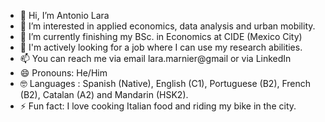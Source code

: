 - 👋 Hi, I’m Antonio Lara 
- 👀 I’m interested in applied economics, data analysis and urban mobility.
- 🌱 I’m currently finishing my BSc. in Economics at CIDE (Mexico City)
- 💞️ I'm actively looking for a job where I can use my research abilities.
- 📫 You can reach me via email lara.marnier@gmail or via LinkedIn 
- 😄 Pronouns: He/Him
- 🤓 Languages : Spanish (Native), English (C1), Portuguese (B2), French (B2), Catalan (A2) and Mandarin (HSK2).
- ⚡ Fun fact: I love cooking Italian food and riding my bike in the city.

<!---
AntonioLaraM/AntonioLaraM is a ✨ special ✨ repository because its `README.md` (this file) appears on your GitHub profile.
You can click the Preview link to take a look at your changes.
--->
